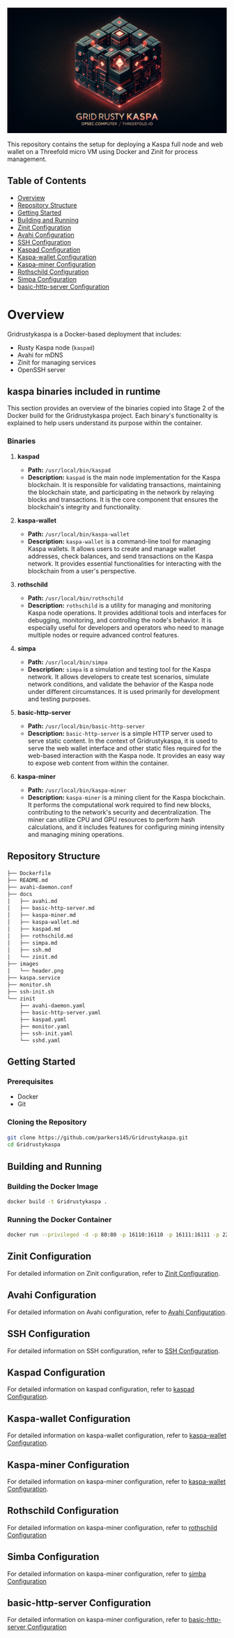 ![GridRustyKaspa](./images/header.png)

This repository contains the setup for deploying a Kaspa full node and web wallet on a Threefold micro VM using Docker and Zinit for process management.

## Table of Contents

- [Overview](#overview)
- [Repository Structure](#repository-structure)
- [Getting Started](#getting-started)
- [Building and Running](#building-and-running)
- [Zinit Configuration](#zinit-configuration)
- [Avahi Configuration](#avahi-configuration)
- [SSH Configuration](#ssh-configuration)
- [Kaspad Configuration](#kaspad-configuration)
- [Kaspa-wallet Configuration](#kaspa-wallet-configuration)
- [Kaspa-miner Configuration](#kaspa-miner-configuration)
- [Rothschild Configuration](#rothschild-configuration)
- [Simpa Configuration](#simpa-configuration)
- [basic-http-server Configuration](#basic-http-server-configuration)

# Overview

Gridrustykaspa is a Docker-based deployment that includes:

- Rusty Kaspa node (`kaspad`)
- Avahi for mDNS
- Zinit for managing services
- OpenSSH server

## kaspa binaries included in runtime 

This section provides an overview of the binaries copied into Stage 2 of the Docker build for the Gridrustykaspa project. Each binary's functionality is explained to help users understand its purpose within the container.

### Binaries

1. **kaspad**
   - **Path:** `/usr/local/bin/kaspad`
   - **Description:** `kaspad` is the main node implementation for the Kaspa blockchain. It is responsible for validating transactions, maintaining the blockchain state, and participating in the network by relaying blocks and transactions. It is the core component that ensures the blockchain's integrity and functionality.

2. **kaspa-wallet**
   - **Path:** `/usr/local/bin/kaspa-wallet`
   - **Description:** `kaspa-wallet` is a command-line tool for managing Kaspa wallets. It allows users to create and manage wallet addresses, check balances, and send transactions on the Kaspa network. It provides essential functionalities for interacting with the blockchain from a user's perspective.

3. **rothschild**
   - **Path:** `/usr/local/bin/rothschild`
   - **Description:** `rothschild` is a utility for managing and monitoring Kaspa node operations. It provides additional tools and interfaces for debugging, monitoring, and controlling the node's behavior. It is especially useful for developers and operators who need to manage multiple nodes or require advanced control features.

4. **simpa**
   - **Path:** `/usr/local/bin/simpa`
   - **Description:** `simpa` is a simulation and testing tool for the Kaspa network. It allows developers to create test scenarios, simulate network conditions, and validate the behavior of the Kaspa node under different circumstances. It is used primarily for development and testing purposes.

5. **basic-http-server**
   - **Path:** `/usr/local/bin/basic-http-server`
   - **Description:** `basic-http-server` is a simple HTTP server used to serve static content. In the context of Gridrustykaspa, it is used to serve the web wallet interface and other static files required for the web-based interaction with the Kaspa node. It provides an easy way to expose web content from within the container.

6. **kaspa-miner**
   - **Path:** `/usr/local/bin/kaspa-miner`
   - **Description:** `kaspa-miner` is a mining client for the Kaspa blockchain. It performs the computational work required to find new blocks, contributing to the network's security and decentralization. The miner can utilize CPU and GPU resources to perform hash calculations, and it includes features for configuring mining intensity and managing mining operations.

## Repository Structure

```
├── Dockerfile
├── README.md
├── avahi-daemon.conf
├── docs
│   ├── avahi.md
│   ├── basic-http-server.md
│   ├── kaspa-miner.md
│   ├── kaspa-wallet.md
│   ├── kaspad.md
│   ├── rothschild.md
│   ├── simpa.md
│   ├── ssh.md
│   └── zinit.md
├── images
│   └── header.png
├── kaspa.service
├── monitor.sh
├── ssh-init.sh
└── zinit
    ├── avahi-daemon.yaml
    ├── basic-http-server.yaml
    ├── kaspad.yaml
    ├── monitor.yaml
    ├── ssh-init.yaml
    └── sshd.yaml

```

## Getting Started

### Prerequisites

- Docker
- Git

### Cloning the Repository

```sh
git clone https://github.com/parkers145/Gridrustykaspa.git
cd Gridrustykaspa
```

## Building and Running

### Building the Docker Image

```sh
docker build -t Gridrustykaspa .
```

### Running the Docker Container

```sh
docker run --privileged -d -p 80:80 -p 16110:16110 -p 16111:16111 -p 22:22 Gridrustykaspa 
```

## Zinit Configuration

For detailed information on Zinit configuration, refer to [Zinit Configuration](docs/zinit.md).

## Avahi Configuration

For detailed information on Avahi configuration, refer to [Avahi Configuration](docs/avahi.md).

## SSH Configuration

For detailed information on SSH configuration, refer to [SSH Configuration](docs/ssh.md).

## Kaspad Configuration 

For detailed information on kaspad configuration, refer to [kaspad Configuration](docs/kaspad.md).

## Kaspa-wallet Configuration 

For detailed information on kaspa-wallet configuration, refer to [kaspa-wallet Configuration](docs/kaspad.md).

## Kaspa-miner Configuration 

For detailed information on kaspa-miner configuration, refer to [kaspa-wallet Configuration](docs/kaspa-miner.md).

## Rothschild Configuration 

For detailed information on kaspa-miner configuration, refer to [rothschild Configuration](docs/rothschild.md)

## Simba Configuration 

For detailed information on kaspa-miner configuration, refer to [simba Configuration](docs/simba.md)

## basic-http-server Configuration

For detailed information on kaspa-miner configuration, refer to [basic-http-server Configuration](docs/basic-http-server.md)



